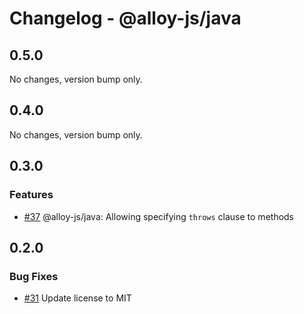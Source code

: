 # Changelog - @alloy-js/java

## 0.5.0

No changes, version bump only.

## 0.4.0

No changes, version bump only.

## 0.3.0

### Features

- [#37](https://github.com/alloy-framework/alloy/pull/37) @alloy-js/java: Allowing specifying `throws` clause to methods




## 0.2.0

### Bug Fixes

- [#31](https://github.com/alloy-framework/alloy/pull/31) Update license to MIT

